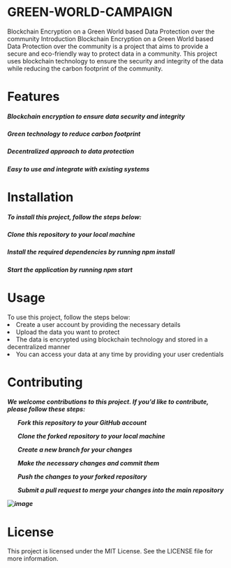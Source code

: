 # GREEN-WORLD-CAMPAIGN
<p>Blockchain Encryption on a Green World based Data Protection over the community
Introduction
Blockchain Encryption on a Green World based Data Protection over the community is a project that aims to provide a secure and eco-friendly way to 
protect data in a community. This project uses blockchain technology to ensure the security and integrity of the data while reducing the carbon footprint of the 
community.</p>

<h1>Features</h1>
<h5>Blockchain encryption to ensure data security and integrity</h5>
<h5>Green technology to reduce carbon footprint</h5>
<h5>Decentralized approach to data protection</h5>
<h5>Easy to use and integrate with existing systems

<h1>Installation</h1>

  <h5>To install this project, follow the steps below:</h5>
  <h5>Clone this repository to your local machine</h5>
  <h5>Install the required dependencies by running npm install</h5>
  <h5>Start the application by running npm start</h5>

<h1>Usage</h1>
To use this project, follow the steps below:

 <li>Create a user account by providing the necessary details</li>
 <li>Upload the data you want to protect</li>
 <li>The data is encrypted using blockchain technology and stored in a decentralized manner</li>
 <li>You can access your data at any time by providing your user credentials</li>
 
<h1>Contributing</h1>
<h5>We welcome contributions to this project. If you'd like to contribute, please follow these steps:

   <ul>Fork this repository to your GitHub account</ul>
   <ul>Clone the forked repository to your local machine</ul>
   <ul>Create a new branch for your changes</ul>
   <ul>Make the necessary changes and commit them</ul>
   <ul>Push the changes to your forked repository</ul>
   <ul>Submit a pull request to merge your changes into the main repository</ul>
  
  ![image](https://user-images.githubusercontent.com/95699811/222715749-4c0f39c7-e3d9-4451-9d8e-8ac4ba775180.png)

    
<h1>License</h1>
This project is licensed under the MIT License. See the LICENSE file for more information.

